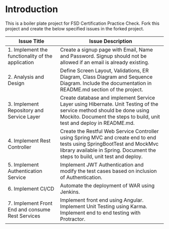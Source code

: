 # Introduction
This is a boiler plate project for FSD Certification Practice Check. Fork this project and create the below specified issues in the forked project.

| **Issue Title** | **Issue Description** |
|-----------|-------------------|
| 1. Implement the functionality of the application | Create a signup page with Email, Name and Password. Signup should not be allowed if an email is already existing. |
| 2. Analysis and Design | Define Screen Layout, Validations, ER Diagram, Class Diagram and Sequence Diagram. Include the documentation in README.md section of the project. |
| 3. Implement Repository and Service Layer | Create database and implement Service Layer using Hibernate. Unit Testing of the service method should be done using Mockito. Document the steps to build, unit test and deploy in README.md. |
| 4. Implement Rest Controller | Create the Restful Web Service Controller using Spring MVC and create end to end tests using SpringBootTest and MockMvc library available in Spring. Document the steps to build, unit test and deploy. |
| 5. Implement Authentication Service | Implement JWT Authentication and modify the test cases based on inclusion of Authentication. |
| 6. Implement CI/CD | Automate the deployment of WAR using Jenkins. |
| 7. Implement Front End and consume Rest Services | Implement front end using Angular. Implement Unit Testing using Karma. Implement end to end testing with Protractor. |
